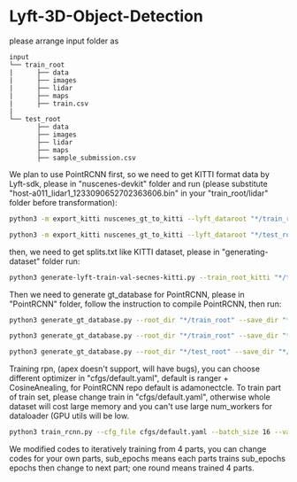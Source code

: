 # Lyft-3D-Object-Detection
please arrange input folder as 
```plain
input
└── train_root
|      ├── data
|      ├── images
|      ├── lidar
|      ├── maps
|      ├── train.csv
|
└── test_root
       ├── data
       ├── images
       ├── lidar
       ├── maps
       ├── sample_submission.csv
```
We plan to use PointRCNN first, so we need to get KITTI format data by Lyft-sdk, please in "nuscenes-devkit" folder and run (please substitute "host-a011_lidar1_1233090652702363606.bin" in your "train_root/lidar" folder before transformation):
```bash
python3 -m export_kitti nuscenes_gt_to_kitti --lyft_dataroot "*/train_root" --table_folder "*/train_root/data" --store_dataroot "*/train_root/KITTI"

```
```bash
python3 -m export_kitti nuscenes_gt_to_kitti --lyft_dataroot "*/test_root" --table_folder "*/test_root/data" --store_dataroot "*/test_root/KITTI"

```
then, we need to get splits.txt like KITTI dataset, please in "generating-dataset" folder run:
```bash
python3 generate-lyft-train-val-secnes-kitti.py --train_root_kitti "*/train_root/KITTI" --test_root_kitti "*/test_root/KITTI"
```
Then we need to generate gt_database for PointRCNN, please in "PointRCNN" folder, follow the instruction to compile PointRCNN, then run:
```bash
python3 generate_gt_database.py --root_dir "*/train_root" --save_dir "*/train_root/KITTI/gt_database" --class_name Lyft --split train

```
```bash
python3 generate_gt_database.py --root_dir "*/train_root" --save_dir "*/train_root/KITTI/gt_database" --class_name Lyft --split val

```
```bash
python3 generate_gt_database.py --root_dir "*/test_root" --save_dir "*/test_root/KITTI/gt_database" --class_name Lyft --split test

```
Training rpn, (apex doesn't support, will have bugs), you can choose different optimizer in "cfgs/default.yaml", default is ranger + CosineAnealing, for PointRCNN repo default is adamonectcle. To train part of train set, please change train in "cfgs/default.yaml", otherwise whole dataset will cost large memory and you can't use large num_workers for dataloader (GPU utils will be low.
```bash
python3 train_rcnn.py --cfg_file cfgs/default.yaml --batch_size 16 --valid_batch_size 32 --train_mode rpn --data_root "*/train_root" --gt_database "*/train_root/KITTI/gt_database/train_part_1_gt_database_3level_emergency_vehicle.pkl" --output "*/train_root/KITTI/output" --pretrain_model "*/train_root/KITTI/output/rpn/default/ckpt/*.pth" --rpn_ckpt "*/train_root/KITTI/output/rpn/default/ckpt/*.pth"--epochs 100 --sub_epochs 5 --start_round * --start_part * --workers 4

```
We modified codes to iteratively training from 4 parts, you can change codes for your own parts, sub_epochs means each parts trains sub_epochs epochs then change to next part; one round means trained 4 parts. 
